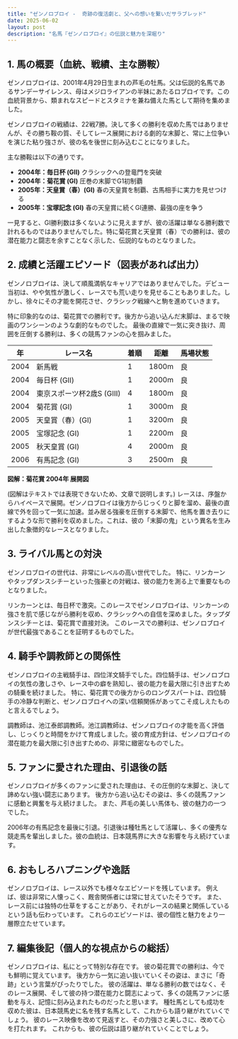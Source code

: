 ```yaml
---
title: "ゼンノロブロイ -  奇跡の復活劇と、父への想いを繋いだサラブレッド"
date: 2025-06-02
layout: post
description: "名馬『ゼンノロブロイ』の伝説と魅力を深堀り"
---
```


## 1. 馬の概要（血統、戦績、主な勝鞍）

ゼンノロブロイは、2001年4月29日生まれの芦毛の牡馬。父は伝説的名馬であるサンデーサイレンス、母はメジロライアンの半妹にあたるロブロイです。この血統背景から、類まれなスピードとスタミナを兼ね備えた馬として期待を集めました。

ゼンノロブロイの戦績は、22戦7勝。決して多くの勝利を収めた馬ではありませんが、その勝ち鞍の質、そしてレース展開における劇的な末脚と、常に上位争いを演じた粘り強さが、彼の名を後世に刻み込むことになりました。

主な勝鞍は以下の通りです。

* **2004年：毎日杯 (GII)**  クラシックへの登竜門を突破
* **2004年：菊花賞 (GI)**  圧巻の末脚でG1初制覇
* **2005年：天皇賞（春）(GI)**  春の天皇賞を制覇、古馬相手に実力を見せつける
* **2005年：宝塚記念 (GI)**  春の天皇賞に続くGI連勝、最強の座を争う


一見すると、GI勝利数は多くないように見えますが、彼の活躍は単なる勝利数で計れるものではありませんでした。特に菊花賞と天皇賞（春）での勝利は、彼の潜在能力と闘志を余すことなく示した、伝説的なものとなりました。


## 2. 成績と活躍エピソード（図表があれば出力）

ゼンノロブロイは、決して順風満帆なキャリアではありませんでした。デビュー当初は、やや気性が激しく、レースでも荒い走りを見せることもありました。しかし、徐々にその才能を開花させ、クラシック戦線へと駒を進めていきます。

特に印象的なのは、菊花賞での勝利です。後方から追い込んだ末脚は、まるで映画のワンシーンのような劇的なものでした。  最後の直線で一気に突き抜け、周囲を圧倒する勝利は、多くの競馬ファンの心を掴みました。

| 年 | レース名          | 着順 | 距離 | 馬場状態 |
|---|-----------------|-----|------|---------|
| 2004 | 新馬戦          | 1   | 1800m | 良      |
| 2004 | 毎日杯 (GII)     | 1   | 2000m | 良      |
| 2004 | 東京スポーツ杯2歳S (GIII)| 4   | 1800m | 良      |
| 2004 | 菊花賞 (GI)     | 1   | 3000m | 良      |
| 2005 | 天皇賞（春）(GI) | 1   | 3200m | 良      |
| 2005 | 宝塚記念 (GI)     | 1   | 2200m | 良      |
| 2005 | 秋天皇賞 (GI)    | 4   | 2000m | 良      |
| 2006 | 有馬記念 (GI)     | 3   | 2500m | 良      |


**図解：菊花賞 2004年 展開図**

(図解はテキストでは表現できないため、文章で説明します。)
レースは、序盤からハイペースで展開。ゼンノロブロイは後方からじっくりと脚を溜め、最後の直線で外を回って一気に加速。並み居る強豪を圧倒する末脚で、他馬を置き去りにするような形で勝利を収めました。これは、彼の「末脚の鬼」という異名を生み出した象徴的なレースとなりました。


## 3. ライバル馬との対決

ゼンノロブロイの世代は、非常にレベルの高い世代でした。  特に、リンカーンやタップダンスシチーといった強豪との対戦は、彼の能力を測る上で重要なものとなりました。

リンカーンとは、毎日杯で激突。このレースでゼンノロブロイは、リンカーンの強さを肌で感じながら勝利を収め、クラシックへの自信を深めました。タップダンスシチーとは、菊花賞で直接対決。  このレースでの勝利は、ゼンノロブロイが世代最強であることを証明するものでした。


## 4. 騎手や調教師との関係性

ゼンノロブロイの主戦騎手は、四位洋文騎手でした。四位騎手は、ゼンノロブロイの気性の激しさや、レース中の癖を熟知し、彼の能力を最大限に引き出すための騎乗を続けました。  特に、菊花賞での後方からのロングスパートは、四位騎手の冷静な判断と、ゼンノロブロイへの深い信頼関係があってこそ成しえたものと言えるでしょう。

調教師は、池江泰郎調教師。池江調教師は、ゼンノロブロイの才能を高く評価し、じっくりと時間をかけて育成しました。彼の育成方針は、ゼンノロブロイの潜在能力を最大限に引き出すための、非常に緻密なものでした。


## 5. ファンに愛された理由、引退後の話

ゼンノロブロイが多くのファンに愛された理由は、その圧倒的な末脚と、決して諦めない強い闘志にあります。  後方から追い込むその姿は、多くの競馬ファンに感動と興奮を与え続けました。  また、芦毛の美しい馬体も、彼の魅力の一つでした。

2006年の有馬記念を最後に引退。引退後は種牡馬として活躍し、多くの優秀な競走馬を輩出しました。彼の血統は、日本競馬界に大きな影響を与え続けています。


## 6. おもしろハプニングや逸話

ゼンノロブロイは、レース以外でも様々なエピソードを残しています。  例えば、彼は非常に人懐っこく、厩舎関係者には常に甘えていたそうです。  また、レース前には独特の仕草をすることがあり、それがレースの結果と関係しているという話も伝わっています。  これらのエピソードは、彼の個性と魅力をより一層際立たせています。


## 7. 編集後記（個人的な視点からの総括）

ゼンノロブロイは、私にとって特別な存在です。  彼の菊花賞での勝利は、今でも鮮明に覚えています。  後方から一気に追い抜いていくその姿は、まさに「奇跡」という言葉がぴったりでした。  彼の活躍は、単なる勝利の数ではなく、そのレース展開、そして彼の持つ潜在能力と闘志によって、多くの競馬ファンに感動を与え、記憶に刻み込まれたものだったと思います。  種牡馬としても成功を収めた彼は、日本競馬史に名を残す名馬として、これからも語り継がれていくでしょう。  彼のレース映像を改めて見返すと、その力強さと美しさに、改めて心を打たれます。  これからも、彼の伝説は語り継がれていくことでしょう。
